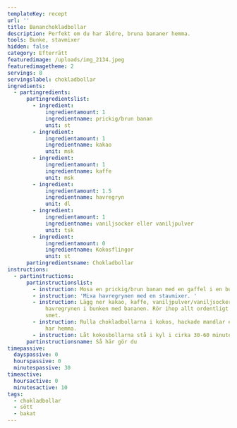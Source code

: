 ```yaml
---
templateKey: recept
url: ''
title: Bananchokladbollar
description: Perfekt om du har äldre, bruna bananer hemma.
tools: Bunke, stavmixer
hidden: false
category: Efterrätt
featuredimage: /uploads/img_2134.jpeg
featuredimagetheme: 2
servings: 8
servingslabel: chokladbollar
ingredients:
  - partingredients:
      partingredientslist:
        - ingredient:
            ingredientamount: 1
            ingredientname: prickig/brun banan
            unit: st
        - ingredient:
            ingredientamount: 1
            ingredientname: kakao
            unit: msk
        - ingredient:
            ingredientamount: 1
            ingredientname: kaffe
            unit: msk
        - ingredient:
            ingredientamount: 1.5
            ingredientname: havregryn
            unit: dl
        - ingredient:
            ingredientamount: 1
            ingredientname: vaniljsocker eller vaniljpulver
            unit: tsk
        - ingredient:
            ingredientamount: 0
            ingredientname: Kokosflingor
            unit: st
      partingredientsname: Chokladbollar
instructions:
  - partinstructions:
      partinstructionslist:
        - instruction: Mosa en prickig/brun banan med en gaffel i en bunke.
        - instruction: 'Mixa havregrynen med en stavmixer. '
        - instruction: Lägg ner kakao, kaffe, vaniljpulver/vaniljsocker och de mixade
            havregrynen i bunken med bananen. Rör ihop allt ordentligt till en
            smet.
        - instruction: Rulla chokladbollarna i kokos, hackade mandlar eller annat som du
            har hemma.
        - instruction: Låt kokosbollarna stå i kyl i cirka 30-60 minuter så att de stelnar.
      partinstructionsname: Så här gör du
timepassive:
  dayspassive: 0
  hourspassive: 0
  minutespassive: 30
timeactive:
  hoursactive: 0
  minutesactive: 10
tags:
  - chokladbollar
  - sött
  - bakat
---
```

